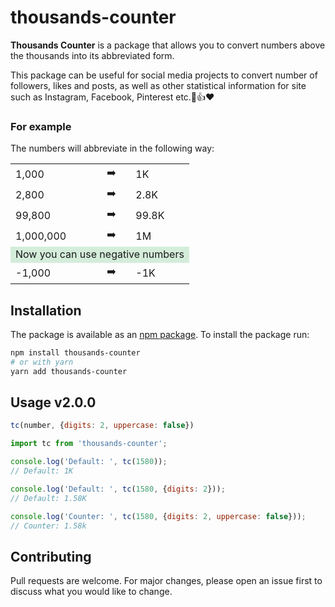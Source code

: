 # thousands-counter
<b>Thousands Counter</b> is a package that allows you to convert numbers above the thousands into its abbreviated form.

This package can be useful for social media projects to convert number of followers, likes and posts, as well as other statistical information for site such as Instagram, Facebook, Pinterest etc.👥👍❤️


### For example
The numbers will abbreviate in the following way:


<table>
  <tr>
    <td>1,000</td>
    <td>➡️</td>
    <td>1K</td>
  </tr>
  <tr>
    <td>2,800</td>
    <td>➡️</td>
    <td>2.8K</td>
  </tr>
  <tr>
    <td>99,800 </td>
    <td>➡️</td>
    <td>99.8K</td>
  </tr>
  <tr>
    <td>1,000,000</td>
    <td>➡️</td>
    <td>1M</td>
  </tr>
  <tr>
  <td colspan="3" style="background: #D4EDDA">Now you can use negative numbers</td>
  <tr>
    <td>-1,000</td>
    <td>➡️</td>
    <td>-1K</td>
  </tr>
  </tr>
</table>


## Installation
The package is available as an [npm package](https://www.npmjs.com/package/thousands-counter).
To install the package run:

```bash
npm install thousands-counter
# or with yarn
yarn add thousands-counter
```

## Usage v2.0.0
```js
tc(number, {digits: 2, uppercase: false})
```

```js
import tc from 'thousands-counter';

console.log('Default: ', tc(1580));
// Default: 1K

console.log('Default: ', tc(1580, {digits: 2}));
// Default: 1.58K

console.log('Counter: ', tc(1580, {digits: 2, uppercase: false}));
// Counter: 1.58k
```

## Contributing
Pull requests are welcome. For major changes, please open an issue first to discuss what you would like to change.
